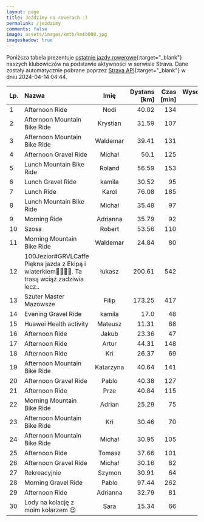 ```yaml
---
layout: page
title: Jeździmy na rowerach :)
permalink: /jezdzimy
comments: false
image: assets/images/kmtb/kmtb008.jpg
imageshadow: true
---
```


Poniższa tabela prezentuje [ostatnie jazdy rowerowe](https://www.strava.com/clubs/336381){:target="_blank"} naszych klubowiczów na podstawie aktywności w serwisie Strava. Dane zostały automatycznie pobrane poprzez [Strava API](https://developers.strava.com/docs/reference/#api-Clubs-getClubActivitiesById){:target="_blank"} w dniu 2024-04-14 04:44.

Lp. | Nazwa | Imię | Dystans [km] | Czas [min] | Wysokość [m]
:--- | :--- | :---: | ---: | ---: | ---:
1|Afternoon Ride|Nodi|40.02|134|333
2|Afternoon Mountain Bike Ride|Krystian|31.59|107|437
3|Afternoon Mountain Bike Ride|Waldemar|39.41|131|1549
4|Afternoon Gravel Ride|Michał|50.1|125|325
5|Lunch Mountain Bike Ride|Roland|56.59|153|582
6|Lunch Gravel Ride|kamila|30.52|95|174
7|Lunch Ride|Karol|76.08|185|227
8|Lunch Mountain Bike Ride|Michał|35.48|97|355
9|Morning Ride|Adrianna|35.79|92|150
10|Szosa|Robert|53.56|110|237
11|Morning Mountain Bike Ride|Waldemar|24.84|80|1158
12|100Jezior#GRVLCaffe Piękna jazda z Ekipą i wiaterkiem🌄🌊🕺👏. Ta trasą wciąż zadziwia lecz..|łukasz|200.61|542|994
13|Szuter Master Mazowsze|Filip|173.25|417|499
14|Evening Gravel Ride|kamila|17.0|48|75
15|Huawei Health activity|Mateusz|11.31|68|58
16|Afternoon Ride|Jakub|23.36|47|103
17|Afternoon Ride|Artur|44.31|148|293
18|Afternoon Ride|Kri|26.37|69|100
19|Afternoon Mountain Bike Ride|Katarzyna|40.64|141|56
20|Afternoon Gravel Ride|Pablo|40.38|127|273
21|Afternoon Ride|Prze|40.84|115|340
22|Morning Mountain Bike Ride|Adrian|25.29|75|315
23|Afternoon Mountain Bike Ride|Kri|30.46|70|181
24|Afternoon Mountain Bike Ride|Michał|30.95|105|168
25|Afternoon Ride|Tomasz|37.66|101|133
26|Afternoon Gravel Ride|Michał|30.16|82|168
27|Rekreacyjnie|Szymon|30.91|64|128
28|Morning Gravel Ride|Pablo|97.44|262|703
29|Afternoon Ride|Adrianna|32.79|81|86
30|Lody na kolację z moim kolarzem 😍|Sara|15.34|66|57
